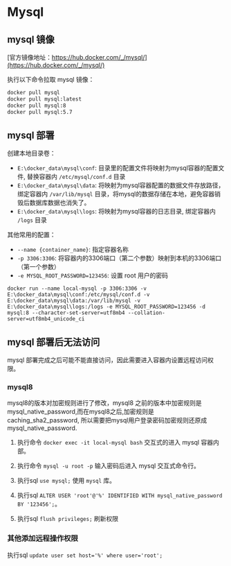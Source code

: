 # Mysql

## mysql 镜像

[官方镜像地址：https://hub.docker.com/_/mysql/](https://hub.docker.com/_/mysql/)

执行以下命令拉取 mysql 镜像：

```bash
docker pull mysql
docker pull mysql:latest
docker pull mysql:8
docker pull mysql:5.7
```

## mysql 部署

创建本地目录卷：

- `E:\docker_data\mysql\conf`: 目录里的配置文件将映射为mysql容器的配置文件, 替换容器内 `/etc/mysql/conf.d` 目录
- `E:\docker_data\mysql\data`: 将映射为mysql容器配置的数据文件存放路径， 绑定容器内 `/var/lib/mysql` 目录，将mysql的数据存储在本地，避免容器销毁后数据库数据也消失了。
- `E:\docker_data\mysql\logs`: 将映射为mysql容器的日志目录, 绑定容器内 `/logs` 目录

其他常用的配置：

- `--name {container_name}`: 指定容器名称
- `-p 3306:3306`: 将容器内的3306端口（第二个参数）映射到本机的3306端口（第一个参数）
- `-e MYSQL_ROOT_PASSWORD=123456`: 设置 root 用户的密码

```
docker run --name local-mysql -p 3306:3306 -v E:\docker_data\mysql\conf:/etc/mysql/conf.d -v E:\docker_data\mysql\data:/var/lib/mysql -v E:\docker_data\mysql\logs:/logs -e MYSQL_ROOT_PASSWORD=123456 -d mysql:8 --character-set-server=utf8mb4 --collation-server=utf8mb4_unicode_ci 
```

## mysql 部署后无法访问

mysql 部署完成之后可能不能直接访问，因此需要进入容器内设置远程访问权限。

### mysql8

mysql8的版本对加密规则进行了修改，mysql8 之前的版本中加密规则是mysql_native_password,而在mysql8之后,加密规则是caching_sha2_password, 所以需要把mysql用户登录密码加密规则还原成mysql_native_password. 

1. 执行命令 `docker exec -it local-mysql bash` 交互式的进入 mysql 容器内部。

2. 执行命令 `mysql -u root -p` 输入密码后进入 mysql 交互式命令行。

3. 执行sql `use mysql;` 使用 `mysql` 库。

4. 执行sql `ALTER USER 'root'@'%' IDENTIFIED WITH mysql_native_password BY '123456';`。

5. 执行sql `flush privileges;` 刷新权限

### 其他添加远程操作权限

执行sql `update user set host='%' where user='root';`
